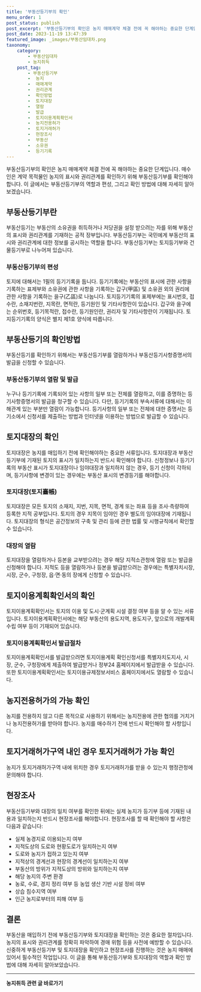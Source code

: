 ```yaml
---
title: '부동산등기부의 확인'
menu_order: 1
post_status: publish
post_excerpt: '부동산등기부의 확인은 농지 매매계약 체결 전에 꼭 해야하는 중요한 단계입니다. 매수인은 계약 목적물인 농지의 표시와 권리관계를 확인하기 위해 부동산등기부를 확인해야 합니다. 이 글에서는 부동산등기부의 역할과 편성, 그리고 확인 방법에 대해 자세히 알아보겠습니다.'
post_date: 2023-11-19 13:47:39
featured_image: _images/부동산임대차.png
taxonomy:
    category:
        - 부동산임대차
        - 농지취득
    post_tag:
        - 부동산등기부
        -  농지
        -  매매계약
        -  권리관계
        -  확인방법
        -  토지대장
        -  열람
        -  발급
        -  토지이용계획확인서
        -  농지전용허가
        -  토지거래허가
        -  현장조사
        -  부동산
        -  소유권
        -  등기기록
---
```



부동산등기부의 확인은 농지 매매계약 체결 전에 꼭 해야하는 중요한 단계입니다. 매수인은 계약 목적물인 농지의 표시와 권리관계를 확인하기 위해 부동산등기부를 확인해야 합니다. 이 글에서는 부동산등기부의 역할과 편성, 그리고 확인 방법에 대해 자세히 알아보겠습니다.

## 부동산등기부란

부동산등기는 부동산의 소유권을 취득하거나 저당권을 설정 받으려는 자를 위해 부동산의 표시와 권리관계를 기재하는 공적 장부입니다. 부동산등기부는 국민에게 부동산의 표시와 권리관계에 대한 정보를 공시하는 역할을 합니다. 부동산등기부는 토지등기부와 건물등기부로 나누어져 있습니다.

### 부동산등기부의 편성

토지에 대해서는 1필의 등기기록을 둡니다. 등기기록에는 부동산의 표시에 관한 사항을 기록하는 표제부와 소유권에 관한 사항을 기록하는 갑구(甲區) 및 소유권 외의 권리에 관한 사항을 기록하는 을구(乙區)로 나눕니다. 토지등기기록의 표제부에는 표시번호, 접수란, 소재지번란, 지목란, 면적란, 등기원인 및 기타사항란이 있습니다. 갑구와 을구에는 순위번호, 등기목적란, 접수란, 등기원인란, 권리자 및 기타사항란이 기재됩니다. 토지등기기록의 양식은 별지 제1호 양식에 따릅니다.

## 부동산등기의 확인방법

부동산등기를 확인하기 위해서는 부동산등기부를 열람하거나 부동산등기사항증명서의 발급을 신청할 수 있습니다.

### 부동산등기부의 열람 및 발급

누구나 등기기록에 기록되어 있는 사항의 일부 또는 전체를 열람하고, 이를 증명하는 등기사항증명서의 발급을 청구할 수 있습니다. 다만, 등기기록의 부속서류에 대해서는 이해관계 있는 부분만 열람이 가능합니다. 등기사항의 일부 또는 전체에 대한 증명서는 등기소에서 신청서를 제출하는 방법과 인터넷을 이용하는 방법으로 발급할 수 있습니다.

## 토지대장의 확인

토지대장은 농지를 매입하기 전에 확인해야하는 중요한 서류입니다. 토지대장과 부동산등기부에 기재된 토지의 표시가 일치하는지 반드시 확인해야 합니다. 신청정보나 등기기록의 부동산 표시가 토지대장이나 임야대장과 일치하지 않는 경우, 등기 신청이 각하되며, 등기사항에 변경이 있는 경우에는 부동산 표시의 변경등기를 해야합니다.

### 토지대장(토지臺帳)

토지대장은 모든 토지의 소재지, 지번, 지목, 면적, 경계 또는 좌표 등을 조사·측량하여 등록한 지적 공부입니다. 토지의 경우 지목이 임야인 경우 별도의 임야대장에 기재됩니다. 토지대장의 형식은 공간정보의 구축 및 관리 등에 관한 법률 및 시행규칙에서 확인할 수 있습니다.

### 대장의 열람

토지대장을 열람하거나 등본을 교부받으려는 경우 해당 지적소관청에 열람 또는 발급을 신청해야 합니다. 지적도 등을 열람하거나 등본을 발급받으려는 경우에는 특별자치시장, 시장, 군수, 구청장, 읍·면·동의 장에게 신청할 수 있습니다.

## 토지이용계획확인서의 확인

토지이용계획확인서는 토지의 이용 및 도시·군계획 시설 결정 여부 등을 알 수 있는 서류입니다. 토지이용계획확인서에는 해당 부동산의 용도지역, 용도지구, 앞으로의 개발계획수립 여부 등이 기재되어 있습니다.

### 토지이용계획확인서 발급절차

토지이용계획확인서를 발급받으려면 토지이용계획 확인신청서를 특별자치도지사, 시장, 군수, 구청장에게 제출하여 발급받거나 정부24 홈페이지에서 발급받을 수 있습니다. 또한 토지이용계획확인서는 토지이용규제정보서비스 홈페이지에서도 열람할 수 있습니다.

## 농지전용허가의 가능 확인

농지를 전용하지 않고 다른 목적으로 사용하기 위해서는 농지전용에 관한 협의를 거치거나 농지전용허가를 받아야 합니다. 농지를 매수하기 전에 반드시 확인해야 할 사항입니다.

## 토지거래허가구역 내인 경우 토지거래허가 가능 확인

농지가 토지거래허가구역 내에 위치한 경우 토지거래허가를 받을 수 있는지 행정관청에 문의해야 합니다.

## 현장조사

부동산등기부와 대장의 일치 여부를 확인한 뒤에는 실제 농지가 등기부 등에 기재된 내용과 일치하는지 반드시 현장조사를 해야합니다. 현장조사를 할 때 확인해야 할 사항은 다음과 같습니다:

- 실제 농경지로 이용되는지 여부
- 지적도상의 도로와 현황도로가 일치하는지 여부
- 도로와 농지가 접하고 있는지 여부
- 지적상의 경계선과 현장의 경계선이 일치하는지 여부
- 부동산의 방위가 지적도상의 방위와 일치하는지 여부
- 해당 농지의 주변 환경
- 농로, 수로, 경지 정리 여부 등 농업 생산 기반 시설 정비 여부
- 상습 침수지역 여부
- 인근 농지로부터의 피해 여부 등

## 결론

부동산을 매입하기 전에 부동산등기부와 토지대장을 확인하는 것은 중요한 절차입니다. 농지의 표시와 권리관계를 정확히 파악하여 경매 위험 등을 사전에 예방할 수 있습니다. 신중하게 부동산등기부 및 토지대장을 확인하고 현장조사를 진행하는 것은 농지 매매에 있어서 필수적인 작업입니다. 이 글을 통해 부동산등기부와 토지대장의 역할과 확인 방법에 대해 자세히 알아보았습니다.
<!-- wp:separator -->
<hr class="wp-block-separator has-alpha-channel-opacity"/>
<!-- /wp:separator -->

<!-- wp:group {"backgroundColor":"base","layout":{"type":"constrained"}} -->
<div class="wp-block-group has-base-background-color has-background"><!-- wp:paragraph {"align":"center","fontSize":"medium"} -->
<p class="has-text-align-center has-large-font-size"><strong>농지취득 관련 글 바로가기</strong></p>
<!-- /wp:paragraph -->


<!-- wp:latest-posts
{"categories":[{"id":22986,"count":19,"description":"","link":"https://uknowlaw.com/category/%eb%86%8d%ec%a7%80%ec%b7%a8%eb%93%9d/","name":"농지취득","slug":"농지취득","taxonomy":"category","parent":0,"meta":[],"_links":{"self":[{"href":"https://uknowlaw.com/wp-json/wp/v2/categories/22986"}],"collection":[{"href":"https://uknowlaw.com/wp-json/wp/v2/categories"}],"about":[{"href":"https://uknowlaw.com/wp-json/wp/v2/taxonomies/category"}],"wp:post_type":[{"href":"https://uknowlaw.com/wp-json/wp/v2/posts?categories=22986"}],"curies":[{"name":"wp","href":"https://api.w.org/{rel}","templated":true}]}}],"postsToShow":100,"excerptLength":28,"postLayout":"grid","columns":2,"featuredImageAlign":"left","featuredImageSizeSlug":"large","fontSize":"small"} /--></div>
<!-- /wp:group -->